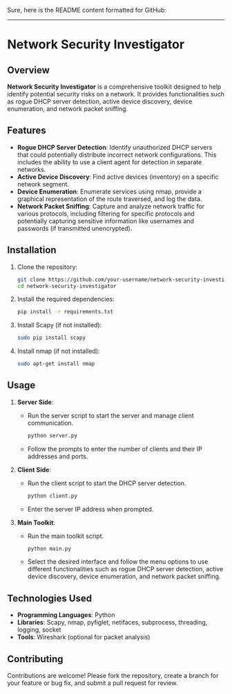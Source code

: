 Sure, here is the README content formatted for GitHub:

---

# Network Security Investigator

## Overview

**Network Security Investigator** is a comprehensive toolkit designed to help identify potential security risks on a network. It provides functionalities such as rogue DHCP server detection, active device discovery, device enumeration, and network packet sniffing.

## Features

- **Rogue DHCP Server Detection**: Identify unauthorized DHCP servers that could potentially distribute incorrect network configurations. This includes the ability to use a client agent for detection in separate networks.
- **Active Device Discovery**: Find active devices (inventory) on a specific network segment.
- **Device Enumeration**: Enumerate services using nmap, provide a graphical representation of the route traversed, and log the data.
- **Network Packet Sniffing**: Capture and analyze network traffic for various protocols, including filtering for specific protocols and potentially capturing sensitive information like usernames and passwords (if transmitted unencrypted).

## Installation

1. Clone the repository:

    ```sh
    git clone https://github.com/your-username/network-security-investigator.git
    cd network-security-investigator
    ```

2. Install the required dependencies:

    ```sh
    pip install -r requirements.txt
    ```

3. Install Scapy (if not installed):

    ```sh
    sudo pip install scapy
    ```

4. Install nmap (if not installed):

    ```sh
    sudo apt-get install nmap
    ```

## Usage

1. **Server Side**:
    - Run the server script to start the server and manage client communication.

        ```sh
        python server.py
        ```

    - Follow the prompts to enter the number of clients and their IP addresses and ports.

2. **Client Side**:
    - Run the client script to start the DHCP server detection.

        ```sh
        python client.py
        ```

    - Enter the server IP address when prompted.

3. **Main Toolkit**:
    - Run the main toolkit script.

        ```sh
        python main.py
        ```

    - Select the desired interface and follow the menu options to use different functionalities such as rogue DHCP server detection, active device discovery, device enumeration, and network packet sniffing.

## Technologies Used

- **Programming Languages**: Python
- **Libraries**: Scapy, nmap, pyfiglet, netifaces, subprocess, threading, logging, socket
- **Tools**: Wireshark (optional for packet analysis)

## Contributing

Contributions are welcome! Please fork the repository, create a branch for your feature or bug fix, and submit a pull request for review.

